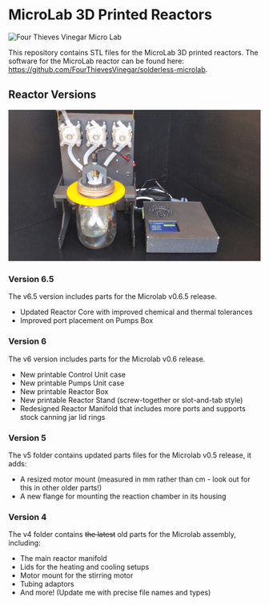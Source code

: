 # MicroLab 3D Printed Reactors

![Four Thieves Vinegar Micro Lab](https://github.com/FourThievesVinegar/microlab/blob/master/images/4tvc.jpg)

This repository contains STL files for the MicroLab 3D printed reactors. The software for the MicroLab reactor can be found here: https://github.com/FourThievesVinegar/solderless-microlab.

## Reactor Versions

<IMG ALT="A fully-assembled v6 Microlab" SRC="./microlab-v0.6.5-stirring.gif" WIDTH="600" />

### Version 6.5

The v6.5 version includes parts for the Microlab v0.6.5 release.

- Updated Reactor Core with improved chemical and thermal tolerances
- Improved port placement on Pumps Box

### Version 6

The v6 version includes parts for the Microlab v0.6 release.

- New printable Control Unit case
- New printable Pumps Unit case
- New printable Reactor Box
- New printable Reactor Stand (screw-together or slot-and-tab style)
- Redesigned Reactor Manifold that includes more ports and supports stock canning jar lid rings

### Version 5
The v5 folder contains updated parts files for the Microlab v0.5 release, it adds:
- A resized motor mount (measured in mm rather than cm - look out for this in other older parts!)
- A new flange for mounting the reaction chamber in its housing

### Version 4

The v4 folder contains ~~the latest~~ old parts for the Microlab assembly, including:

- The main reactor manifold
- Lids for the heating and cooling setups
- Motor mount for the stirring motor
- Tubing adaptors
- And more! (Update me with precise file names and types)

